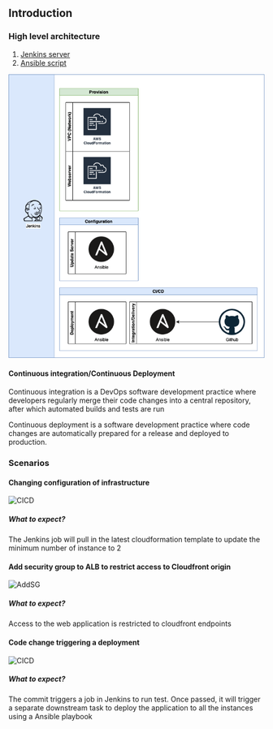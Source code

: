 ## Introduction

### High level architecture

1. [Jenkins server](http://ec2-3-1-6-16.ap-southeast-1.compute.amazonaws.com/)
2. [Ansible script](https://github.com/sebastianlzy/awesomebuilder-ansible) 

![CICD](https://github.com/sebastianlzy/draw-io/raw/master/awesomebuilder/awesomebuilderIII-CICD.png)

#### Continuous integration/Continuous Deployment

Continuous integration is a DevOps software development practice where developers regularly merge their code changes into a central repository, after which automated builds and tests are run

Continuous deployment is a software development practice where code changes are automatically prepared for a release and deployed to production.

### Scenarios

#### Changing configuration of infrastructure

![CICD](./readme/updateConfiguration.gif)

##### What to expect?
The Jenkins job will pull in the latest cloudformation template to update the minimum number of instance to 2

#### Add security group to ALB to restrict access to Cloudfront origin

![AddSG](./readme/cloudfrontSG.gif)

##### What to expect?
Access to the web application is restricted to cloudfront endpoints    


#### Code change triggering a deployment

![CICD](./readme/CICD.gif)

##### What to expect?
The commit triggers a job in Jenkins to run test. Once passed, it will trigger a separate downstream task to deploy the application to all the instances using a Ansible playbook
